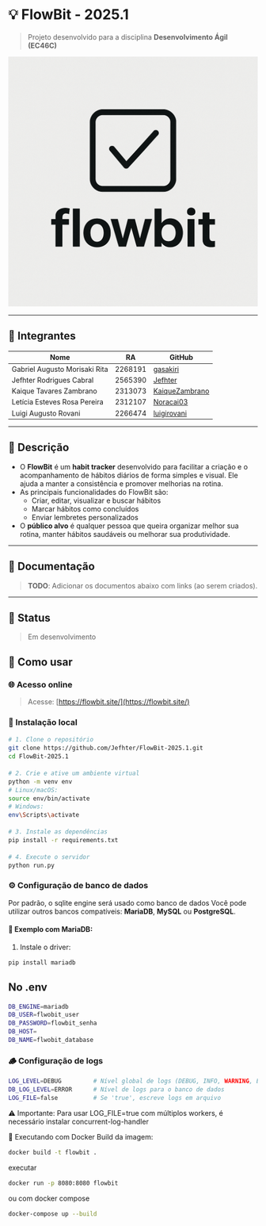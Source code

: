 # 💡 FlowBit - 2025.1

> Projeto desenvolvido para a disciplina **Desenvolvimento Ágil (EC46C)**  

![Logo](assets/logo.png)

---

## 👥 Integrantes

| Nome                          | RA        | GitHub                                       |
|-------------------------------|-----------|----------------------------------------------|
| Gabriel Augusto Morisaki Rita | 2268191   | [gasakiri](https://github.com/gasakiri)      |
| Jefhter Rodrigues Cabral      | 2565390   | [Jefhter](https://github.com/Jefhter)        |
| Kaique Tavares Zambrano       | 2313073   | [KaiqueZambrano](https://github.com/KaiqueZambrano) |
| Letícia Esteves Rosa Pereira  | 2312107   | [Noracai03](https://github.com/Noracai03) |
| Luigi Augusto Rovani          | 2266474   | [luigirovani](https://github.com/luigirovani) |

---

## 📌 Descrição

- O **FlowBit** é um **habit tracker** desenvolvido para facilitar a criação e o acompanhamento 
de hábitos diários de forma simples e visual. Ele ajuda a manter a consistência e promover melhorias na rotina.
- As principais funcionalidades do FlowBit são:
  - Criar, editar, visualizar e buscar hábitos
  - Marcar hábitos como concluídos
  - Enviar lembretes personalizados
- O **público alvo** é qualquer pessoa que queira organizar melhor sua rotina, manter hábitos saudáveis ou melhorar sua produtividade.

---

## 📂 Documentação

> **TODO**: Adicionar os documentos abaixo com links (ao serem criados).  

---

## 🚧 Status

> Em desenvolvimento

## 🚀 Como usar

### 🌐 Acesso online
> Acesse: [https://flowbit.site/](https://flowbit.site/)

### 🔧 Instalação local

```bash
# 1. Clone o repositório
git clone https://github.com/Jefhter/FlowBit-2025.1.git
cd FlowBit-2025.1

# 2. Crie e ative um ambiente virtual
python -m venv env
# Linux/macOS:
source env/bin/activate
# Windows:
env\Scripts\activate

# 3. Instale as dependências
pip install -r requirements.txt

# 4. Execute o servidor
python run.py
```

### ⚙️ Configuração de banco de dados
Por padrão, o sqlite engine será usado como banco de dados
Você pode utilizar outros bancos compatíveis: **MariaDB**, **MySQL** ou **PostgreSQL**.

#### 🔌 Exemplo com MariaDB:

1. Instale o driver:

```bash
pip install mariadb
```

## No .env

```bash
DB_ENGINE=mariadb
DB_USER=flwobit_user
DB_PASSWORD=flowbit_senha
DB_HOST=
DB_NAME=flwobit_database
```

### 🪵 Configuração de logs
```bash
LOG_LEVEL=DEBUG         # Nível global de logs (DEBUG, INFO, WARNING, ERROR)
DB_LOG_LEVEL=ERROR      # Nível de logs para o banco de dados
LOG_FILE=false          # Se 'true', escreve logs em arquivo
```

⚠️ Importante: Para usar LOG_FILE=true  com múltiplos workers, é necessário instalar concurrent-log-handler

🐳 Executando com Docker
Build da imagem:
```bash
docker build -t flowbit .
```
executar

```bash
docker run -p 8080:8080 flowbit
```

ou com docker compose 
```bash
docker-compose up --build
```
